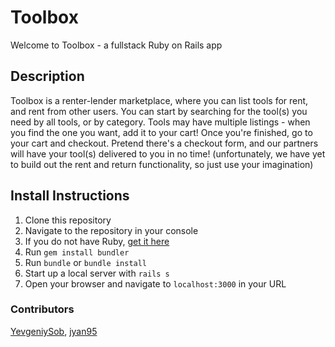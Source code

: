 # Toolbox
Welcome to Toolbox - a fullstack Ruby on Rails app

## Description
Toolbox is a renter-lender marketplace, where you can list tools for rent, and rent from other users.
You can start by searching for the tool(s) you need by all tools, or by category.
Tools may have multiple listings - when you find the one you want, add it to your cart!
Once you're finished, go to your cart and checkout. 
Pretend there's a checkout form, and our partners will have your tool(s) delivered to you in no time!
(unfortunately, we have yet to build out the rent and return functionality, so just use your imagination)

## Install Instructions
1. Clone this repository
2. Navigate to the repository in your console
3. If you do not have Ruby, [get it here](https://www.ruby-lang.org/en/documentation/installation/)
4. Run `gem install bundler`
5. Run `bundle` or `bundle install`
6. Start up a local server with `rails s`
7. Open your browser and navigate to `localhost:3000` in your URL

### Contributors
[YevgeniySob](https://github.com/YevgeniySob), [jyan95](https://github.com/jyan95)
